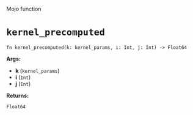 Mojo function

# `kernel_precomputed`

```mojo
fn kernel_precomputed(k: kernel_params, i: Int, j: Int) -> Float64
```

**Args:**

- **k** (`kernel_params`)
- **i** (`Int`)
- **j** (`Int`)

**Returns:**

`Float64`

